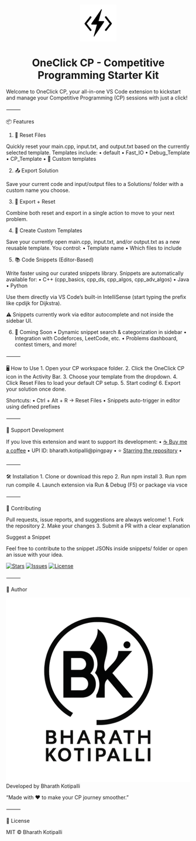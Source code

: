 <p align="center">
  <img src="./resources/OneClick_CP_Logo.svg" width="100" alt="OneClick CP Logo">
</p>

<h1 align="center">OneClick CP - Competitive Programming Starter Kit</h1>

Welcome to OneClick CP, your all-in-one VS Code extension to kickstart and manage your Competitive Programming (CP) sessions with just a click!

⸻

📦 Features

1. 🚀 Reset Files

Quickly reset your main.cpp, input.txt, and output.txt based on the currently selected template. Templates include:
	•	default
	•	Fast_IO
	•	Debug_Template
	•	CP_Template
	•	🔧 Custom templates

2. 📤 Export Solution

Save your current code and input/output files to a Solutions/ folder with a custom name you choose.

3. 🔁 Export + Reset

Combine both reset and export in a single action to move to your next problem.

4. 💾 Create Custom Templates

Save your currently open main.cpp, input.txt, and/or output.txt as a new reusable template. You control:
	•	Template name
	•	Which files to include

5. 📚 Code Snippets (Editor-Based)

Write faster using our curated snippets library. Snippets are automatically available for:
	•	C++ (cpp_basics, cpp_ds, cpp_algos, cpp_adv_algos)
	•	Java
	•	Python

Use them directly via VS Code’s built-in IntelliSense (start typing the prefix like cpdijk for Dijkstra).

⚠️ Snippets currently work via editor autocomplete and not inside the sidebar UI.

6. 🧠 Coming Soon
	•	Dynamic snippet search & categorization in sidebar
	•	Integration with Codeforces, LeetCode, etc.
	•	Problems dashboard, contest timers, and more!

⸻

🖥️ How to Use
	1.	Open your CP workspace folder.
	2.	Click the OneClick CP icon in the Activity Bar.
	3.	Choose your template from the dropdown.
	4.	Click Reset Files to load your default CP setup.
	5.	Start coding!
	6.	Export your solution once done.

Shortcuts:
	•	Ctrl + Alt + R → Reset Files
	•	Snippets auto-trigger in editor using defined prefixes

⸻

🙌 Support Development

If you love this extension and want to support its development:
	•	[☕ Buy me a coffee](https://coff.ee/bharathkotipalli) 
	•	UPI ID: bharath.kotipalli@pingpay
	•	⭐ [Starring the repository](https://github.com/Batz005/OneClick-CP)
    •
    

⸻

🛠️ Installation
	1.	Clone or download this repo
	2.	Run npm install
	3.	Run npm run compile
	4.	Launch extension via Run & Debug (F5) or package via vsce

⸻

🤝 Contributing

Pull requests, issue reports, and suggestions are always welcome!
	1.	Fork the repository
	2.	Make your changes
	3.	Submit a PR with a clear explanation

Suggest a Snippet

Feel free to contribute to the snippet JSONs inside snippets/ folder or open an issue with your idea.

[![Stars](https://img.shields.io/github/stars/Batz005/OneClick-CP?style=social)](https://github.com/Batz005/OneClick-CP)
[![Issues](https://img.shields.io/github/issues/Batz005/OneClick-CP)](https://github.com/Batz005/OneClick-CP/issues)
[![License](https://img.shields.io/github/license/Batz005/OneClick-CP)](./LICENSE)

⸻

👤 Author

![My Logo](./resources/BK_Logo.png)
Developed by Bharath Kotipalli

“Made with ❤️ to make your CP journey smoother.”


⸻

📃 License

MIT © Bharath Kotipalli